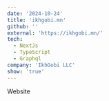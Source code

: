 ```yaml
---
date: '2024-10-24'
title: 'ikhgobi.mn'
github: ''
external: 'https://ikhgobi.mn/'
tech:
  - NextJs
  - TypeScript
  - Graphql
company: 'IkhGobi LLC'
show: 'true'
---
```


Website
